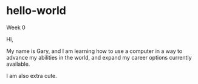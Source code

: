 # hello-world
Week 0 

Hi,

My name is Gary, and I am learning how to use a computer in a way to advance my abilities in the world, and expand my career options currently available. 

I am also extra cute.
